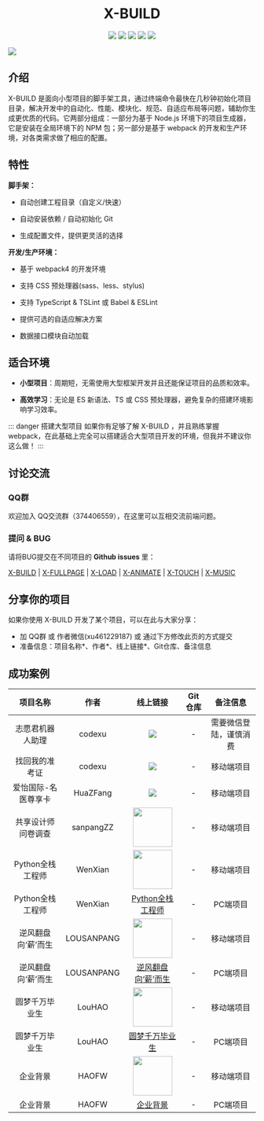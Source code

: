 <h1 align="center">X-BUILD</h1>
<p align="center">
  <a href="https://travis-ci.org/codexu/x-build"><img src="https://travis-ci.org/codexu/x-build.svg?branch=master" /></a>
  <a href="https://www.npmjs.com/package/x-build"><img src="https://img.shields.io/npm/v/x-build.svg" /></a>
  <a href="https://www.npmjs.com/package/x-build"><img src="https://img.shields.io/npm/dm/x-build.svg" /></a>
  <a href="https://github.com/codexu/x-build/blob/master/LICENSE"><img src="https://img.shields.io/github/license/mashape/apistatus.svg" /></a>
  <a href="https://github.com/codexu/x-build/"><img src="https://img.shields.io/github/stars/codexu/x-build.svg?style=social" /></a>
</p>

![](http://ww2.sinaimg.cn/large/006tNc79ly1g3yij4uah1g30rs0hzdnt.gif)

## 介绍

X-BUILD 是面向小型项目的脚手架工具，通过终端命令最快在几秒钟初始化项目目录，解决开发中的自动化、性能、模块化、规范、自适应布局等问题，辅助你生成更优质的代码。它两部分组成：一部分为基于 Node.js 环境下的项目生成器，它是安装在全局环境下的 NPM 包；另一部分是基于 webpack 的开发和生产环境，对各类需求做了相应的配置。

## 特性

**脚手架：**

- 自动创建工程目录（自定义/快速）

- 自动安装依赖 / 自动初始化 Git

- 生成配置文件，提供更灵活的选择

**开发/生产环境：**

- 基于 webpack4 的开发环境

- 支持 CSS 预处理器(sass、less、stylus)

- 支持 TypeScript & TSLint 或 Babel & ESLint

- 提供可选的自适应解决方案

- 数据接口模块自动加载

## 适合环境

- **小型项目**：周期短，无需使用大型框架开发并且还能保证项目的品质和效率。

- **高效学习**：无论是 ES 新语法、TS 或 CSS 预处理器，避免复杂的搭建环境影响学习效率。

::: danger 搭建大型项目
如果你有足够了解 X-BUILD ，并且熟练掌握 webpack，在此基础上完全可以搭建适合大型项目开发的环境，但我并不建议你这么做！
:::

## 讨论交流

### QQ群

欢迎加入 QQ交流群（374406559），在这里可以互相交流前端问题。

### 提问 & BUG

请将BUG提交在不同项目的 **Github issues** 里：

[X-BUILD](https://github.com/codexu/x-build/issues) |
[X-FULLPAGE](https://github.com/codexu/x-fullpage/issues) |
[X-LOAD](https://github.com/codexu/x-load/issues) |
[X-ANIMATE](https://github.com/codexu/x-animate/issues) |
[X-TOUCH](https://github.com/codexu/x-touch/issues) |
[X-MUSIC](https://github.com/codexu/x-music/issues)

## 分享你的项目

如果你使用 X-BUILD 开发了某个项目，可以在此与大家分享：

- 加 QQ群 或 作者微信(xu461229187) 或 通过下方修改此页的方式提交
- 准备信息：项目名称*、作者*、线上链接*、Git仓库、备注信息

## 成功案例

项目名称 | 作者 |  线上链接 | Git仓库 | 备注信息
:-: | :-: | :-: | :-: | :-:
志愿君机器人助理 | codexu | ![](http://ww3.sinaimg.cn/large/006tNc79ly1g4p4gs2z82j30280280mq.jpg) | - | 需要微信登陆，谨慎消费
找回我的准考证 | codexu | ![](http://ww2.sinaimg.cn/large/006tNc79ly1g4p4gc93ljj30280280ll.jpg) | - | 移动端项目
爱怡国际-名医尊享卡 | HuaZFang | ![](http://ww2.sinaimg.cn/large/006tNc79ly1g4p4fibu6lj30280280sh.jpg) | - | 移动端项目
共享设计师问卷调查 | sanpangZZ | <img src='https://github.com/LOUSANPANG/Picture-library/blob/master/codeImg/h5%E8%B0%83%E6%9F%A5%E9%97%AE%E5%8D%B7.png' width='80' height='80'> | - | 移动端项目
Python全栈工程师 | WenXian | <img src='https://github.com/LOUSANPANG/Picture-library/blob/master/codeImg/h5python%E5%AE%9E%E8%AE%AD.png' width='80' height='80' > | - | 移动端项目
Python全栈工程师 | WenXian | [Python全栈工程师](http://www.zretc.com/pages/course-python/) | - | PC端项目
逆风翻盘向‘薪’而生 | LOUSANPANG | <img src='https://github.com/LOUSANPANG/Picture-library/blob/master/codeImg/h5%E9%80%86%E9%A3%8E%E7%BF%BB%E7%9B%98.png' width='80' height='80' > | - | 移动端项目
逆风翻盘向‘薪’而生 | LOUSANPANG | [逆风翻盘向‘薪’而生](http://www.zretc.com/pages/InternetAgePc-ad/) | - | PC端项目
圆梦千万毕业生 | LouHAO | <img src='https://github.com/LOUSANPANG/Picture-library/blob/master/codeImg/h5%E5%9C%86%E6%A2%A6%E5%8D%83%E4%B8%87%E6%AF%95%E4%B8%9A%E7%94%9F.png' width='80' height='80'> | - | 移动端项目
圆梦千万毕业生 | LouHAO | [圆梦千万毕业生](http://www.zretc.com/pages/DreamGraduate-Pc/) | - | PC端项目
企业背景 | HAOFW | <img src='https://github.com/LOUSANPANG/Picture-library/blob/master/codeImg/h5%E4%BC%81%E4%B8%9A%E8%83%8C%E6%99%AF.png' width='80' height='80' > | - | 移动端项目
企业背景 | HAOFW | [企业背景](http://zretc.com/pages/famous-enterprise/) | - | PC端项目
